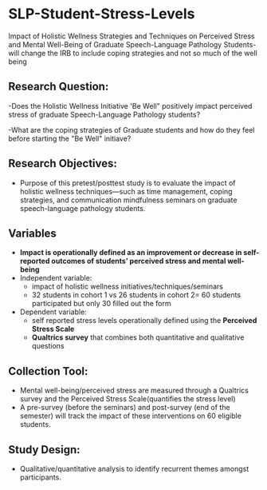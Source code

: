 # SLP-Student-Stress-Levels
Impact of Holistic Wellness Strategies and Techniques on Perceived Stress and Mental Well-Being of Graduate Speech-Language Pathology Students-will change the IRB to include coping strategies and not so much of the well being

## Research Question:
-Does the Holistic Wellness Initiative 'Be Well" positively impact perceived stress of graduate Speech-Language Pathology students?

-What are the coping strategies of Graduate students and how do they feel before starting the "Be Well" initiave?

## Research Objectives:
- Purpose of this pretest/posttest study is to evaluate the impact of holistic wellness techniques—such as time management, coping strategies, and communication mindfulness
seminars on graduate speech-language pathology students.

## Variables
- **Impact is operationally defined as an improvement or decrease in self-reported outcomes of students’ perceived stress and mental well-being**
- Independent variable:
  - impact of holistic wellness initiatives/techniques/seminars
  - 32 students in cohort 1 vs 26 students in cohort 2= 60 students participated but only 30 filled out the form
- Dependent variable:
  - self reported stress levels operationally defined using the **Perceived Stress Scale**
  - **Qualtrics survey** that combines both quantitative and qualitative questions
    

## Collection Tool:
- Mental well-being/perceived stress are measured through a Qualtrics survey and the Perceived
Stress Scale(quantifies the stress level)
- A pre-survey (before the seminars) and post-survey (end of the semester) will track
the impact of these interventions on 60 eligible students.

## Study Design:
- Qualitative/quantitative analysis to identify recurrent themes amongst participants.



